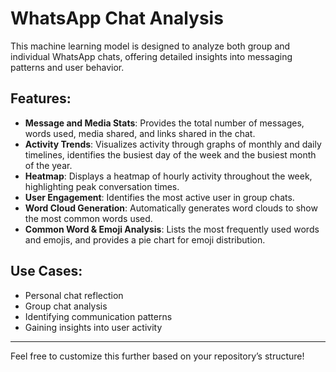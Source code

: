 # WhatsApp Chat Analysis 

This machine learning model is designed to analyze both group and individual WhatsApp chats, offering detailed insights into messaging patterns and user behavior. 

## Features:
- **Message and Media Stats**: Provides the total number of messages, words used, media shared, and links shared in the chat.
- **Activity Trends**: Visualizes activity through graphs of monthly and daily timelines, identifies the busiest day of the week and the busiest month of the year.
- **Heatmap**: Displays a heatmap of hourly activity throughout the week, highlighting peak conversation times.
- **User Engagement**: Identifies the most active user in group chats.
- **Word Cloud Generation**: Automatically generates word clouds to show the most common words used.
- **Common Word & Emoji Analysis**: Lists the most frequently used words and emojis, and provides a pie chart for emoji distribution.

## Use Cases:
- Personal chat reflection
- Group chat analysis
- Identifying communication patterns
- Gaining insights into user activity

---

Feel free to customize this further based on your repository’s structure!
